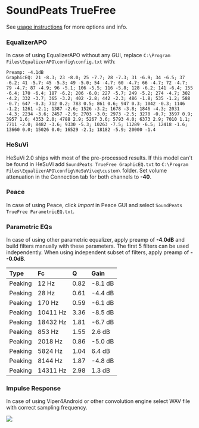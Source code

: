# SoundPeats TrueFree
See [usage instructions](https://github.com/jaakkopasanen/AutoEq#usage) for more options and info.

### EqualizerAPO
In case of using EqualizerAPO without any GUI, replace `C:\Program Files\EqualizerAPO\config\config.txt`
with:
```
Preamp: -4.1dB
GraphicEQ: 21 -8.3; 23 -8.0; 25 -7.7; 28 -7.3; 31 -6.9; 34 -6.5; 37 -6.2; 41 -5.7; 45 -5.3; 49 -5.0; 54 -4.7; 60 -4.7; 66 -4.7; 72 -4.7; 79 -4.7; 87 -4.9; 96 -5.1; 106 -5.5; 116 -5.8; 128 -6.2; 141 -6.4; 155 -6.4; 170 -6.4; 187 -6.2; 206 -6.0; 227 -5.7; 249 -5.2; 274 -4.7; 302 -4.2; 332 -3.7; 365 -3.2; 402 -2.8; 442 -2.3; 486 -1.8; 535 -1.2; 588 -0.7; 647 -0.3; 712 0.2; 783 0.5; 861 0.6; 947 0.3; 1042 -0.3; 1146 -1.2; 1261 -2.1; 1387 -2.6; 1526 -3.2; 1678 -3.8; 1846 -4.3; 2031 -4.3; 2234 -3.6; 2457 -2.9; 2703 -3.0; 2973 -2.5; 3270 -0.7; 3597 0.9; 3957 1.6; 4353 2.0; 4788 2.9; 5267 3.6; 5793 4.0; 6373 2.9; 7010 1.1; 7711 -2.0; 8482 -3.6; 9330 -5.3; 10263 -7.5; 11289 -6.5; 12418 -1.6; 13660 0.0; 15026 0.0; 16529 -2.1; 18182 -5.9; 20000 -1.4
```

### HeSuVi
HeSuVi 2.0 ships with most of the pre-processed results. If this model can't be found in HeSuVi add
`SoundPeats TrueFree GraphicEQ.txt` to `C:\Program Files\EqualizerAPO\config\HeSuVi\eq\custom\` folder.
Set volume attenuation in the Connection tab for both channels to **-40**.

### Peace
In case of using Peace, click *Import* in Peace GUI and select `SoundPeats TrueFree ParametricEQ.txt`.

### Parametric EQs
In case of using other parametric equalizer, apply preamp of **-4.0dB** and build filters manually
with these parameters. The first 5 filters can be used independently.
When using independent subset of filters, apply preamp of **--0.0dB**.

| Type    | Fc       |    Q | Gain    |
|:--------|:---------|:-----|:--------|
| Peaking | 12 Hz    | 0.82 | -8.1 dB |
| Peaking | 28 Hz    | 0.61 | -4.4 dB |
| Peaking | 170 Hz   | 0.59 | -6.1 dB |
| Peaking | 10411 Hz | 3.36 | -8.5 dB |
| Peaking | 18432 Hz | 1.81 | -6.7 dB |
| Peaking | 853 Hz   | 1.55 | 2.6 dB  |
| Peaking | 2018 Hz  | 0.86 | -5.0 dB |
| Peaking | 5824 Hz  | 1.04 | 6.4 dB  |
| Peaking | 8144 Hz  | 1.87 | -4.8 dB |
| Peaking | 14311 Hz | 2.98 | 1.3 dB  |

### Impulse Response
In case of using Viper4Android or other convolution engine select WAV file with correct sampling frequency.

![](https://raw.githubusercontent.com/jaakkopasanen/AutoEq/master/results/rtings/avg/SoundPeats%20TrueFree/SoundPeats%20TrueFree.png)